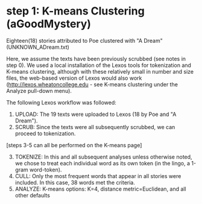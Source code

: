 # step 1: K-means Clustering (aGoodMystery)

Eighteen(18) stories attributed to Poe clustered with "A Dream" (UNKNOWN_ADream.txt)

Here, we assume the texts have been previously scrubbed (see notes in step 0).
We used a local installation of the Lexos tools for tokenization and K-means clustering, although
with these relatively small in number and size files, the web-based version of Lexos would also work
(http://lexos.wheatoncollege.edu - see K-means clustering under the Analyze pull-down menu).

The following Lexos workflow was followed:
1. UPLOAD: The 19 texts were uploaded to Lexos (18 by Poe and "A Dream").
2. SCRUB:  Since the texts were all subsequently scrubbed, we can proceed to tokenization.

[steps 3-5 can all be performed on the K-means page]

3. TOKENIZE: In this and all subsequent analyses unless otherwise noted, we chose to treat each individual word as its own token (in the lingo, a 1-gram word-token).
4. CULL: Only the most frequent words that appear in all stories were included. In this case, 38 words met the criteria.
5. ANALYZE: K-means options:  K=4, distance metric=Euclidean, and all other defaults

